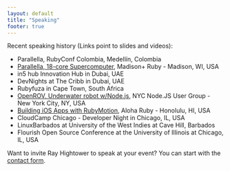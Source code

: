 ```yaml
---
layout: default
title: "Speaking"
footer: true
---
```


Recent speaking history (Links point to slides and videos):

* Parallella, RubyConf Colombia, Medellín, Colombia
* [Parallella, 18-core Supercomputer](/blog/2015/08/22/madison-ruby-and-parallella/), Madison+ Ruby - Madison, WI, USA
* in5 hub Innovation Hub in Dubai, UAE
* DevNights at The Cribb in Dubai, UAE
* Rubyfuza in Cape Town, South Africa
* [OpenROV, Underwater robot w/Node.js](/blog/2014/09/25/nodejs-under-water/), NYC Node.JS User Group - New York City, NY, USA
* [Building iOS Apps with RubyMotion](/blog/2012/10/29/building-ios-apps-with-ruby-motion/), Aloha Ruby - Honolulu, HI, USA
* CloudCamp Chicago - Developer Night in Chicago, IL, USA
* LinuxBarbados at University of the West Indies at Cave Hill, Barbados
* Flourish Open Source Conference at the University of Illinois at Chicago, IL, USA

Want to invite Ray Hightower to speak at your event? You can start with the [contact form](/contact).
&nbsp;<br/>
&nbsp;<br/>
&nbsp;<br/>
&nbsp;<br/>
&nbsp;<br/>
&nbsp;<br/>


